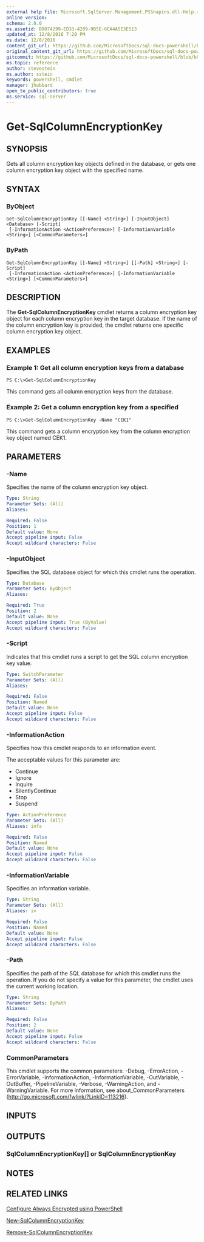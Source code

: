 ```yaml
---
external help file: Microsoft.SqlServer.Management.PSSnapins.dll-Help.xml
online version: 
schema: 2.0.0
ms.assetid: B8074299-ED33-4209-9B5E-6EA4A5E3E513
updated_at: 12/8/2016 7:20 PM
ms.date: 12/8/2016
content_git_url: https://github.com/MicrosoftDocs/sql-docs-powershell/blob/master/sqlserver-cmdlets/sqlserver/vlatest/Get-SqlColumnEncryptionKey.md
original_content_git_url: https://github.com/MicrosoftDocs/sql-docs-powershell/blob/master/sqlserver-cmdlets/sqlserver/vlatest/Get-SqlColumnEncryptionKey.md
gitcommit: https://github.com/MicrosoftDocs/sql-docs-powershell/blob/b925b18b49186ab91cfeb5201e061d569d0eeae2/sqlserver-cmdlets/sqlserver/vlatest/Get-SqlColumnEncryptionKey.md
ms.topic: reference
author: stevestein
ms.author: sstein
keywords: powershell, cmdlet
manager: jhubbard
open_to_public_contributors: true
ms.service: sql-server
---
```


# Get-SqlColumnEncryptionKey

## SYNOPSIS
Gets all column encryption key objects defined in the database, or gets one column encryption key object with the specified name.

## SYNTAX

### ByObject
```
Get-SqlColumnEncryptionKey [[-Name] <String>] [-InputObject] <Database> [-Script]
 [-InformationAction <ActionPreference>] [-InformationVariable <String>] [<CommonParameters>]
```

### ByPath
```
Get-SqlColumnEncryptionKey [[-Name] <String>] [[-Path] <String>] [-Script]
 [-InformationAction <ActionPreference>] [-InformationVariable <String>] [<CommonParameters>]
```

## DESCRIPTION
The **Get-SqlColumnEncryptionKey** cmdlet returns a column encryption key object for each column encryption key in the target database.
If the name of the column encryption key is provided, the cmdlet returns one specific column encryption key object.

## EXAMPLES

### Example 1: Get all column encryption keys from a database
```
PS C:\>Get-SqlColumnEncryptionKey
```

This command gets all column encryption keys from the database.

### Example 2: Get a column encryption key from a specified
```
PS C:\>Get-SqlColumnEncryptionKey -Name "CEK1"
```

This command gets a column encryption key from the column encryption key object named CEK1.

## PARAMETERS

### -Name
Specifies the name of the column encryption key object.

```yaml
Type: String
Parameter Sets: (All)
Aliases: 

Required: False
Position: 1
Default value: None
Accept pipeline input: False
Accept wildcard characters: False
```

### -InputObject
Specifies the SQL database object for which this cmdlet runs the operation.

```yaml
Type: Database
Parameter Sets: ByObject
Aliases: 

Required: True
Position: 2
Default value: None
Accept pipeline input: True (ByValue)
Accept wildcard characters: False
```

### -Script
Indicates that this cmdlet runs a script to get the SQL column encryption key value.

```yaml
Type: SwitchParameter
Parameter Sets: (All)
Aliases: 

Required: False
Position: Named
Default value: None
Accept pipeline input: False
Accept wildcard characters: False
```

### -InformationAction
Specifies how this cmdlet responds to an information event.

The acceptable values for this parameter are:

- Continue
- Ignore
- Inquire
- SilentlyContinue
- Stop
- Suspend

```yaml
Type: ActionPreference
Parameter Sets: (All)
Aliases: infa

Required: False
Position: Named
Default value: None
Accept pipeline input: False
Accept wildcard characters: False
```

### -InformationVariable
Specifies an information variable.

```yaml
Type: String
Parameter Sets: (All)
Aliases: iv

Required: False
Position: Named
Default value: None
Accept pipeline input: False
Accept wildcard characters: False
```

### -Path
Specifies the path of the SQL database for which this cmdlet runs the operation.
If you do not specify a value for this parameter, the cmdlet uses the current working location.

```yaml
Type: String
Parameter Sets: ByPath
Aliases: 

Required: False
Position: 2
Default value: None
Accept pipeline input: False
Accept wildcard characters: False
```

### CommonParameters
This cmdlet supports the common parameters: -Debug, -ErrorAction, -ErrorVariable, -InformationAction, -InformationVariable, -OutVariable, -OutBuffer, -PipelineVariable, -Verbose, -WarningAction, and -WarningVariable. For more information, see about_CommonParameters (http://go.microsoft.com/fwlink/?LinkID=113216).

## INPUTS

## OUTPUTS

### SqlColumnEncryptionKey[] or SqlColumnEncryptionKey

## NOTES

## RELATED LINKS

[Configure Always Encrypted using PowerShell](https://msdn.microsoft.com/library/mt755926.aspx)

[New-SqlColumnEncryptionKey](xref:sqlserver/vlatest/New-SqlColumnEncryptionKey.md)

[Remove-SqlColumnEncryptionKey](xref:sqlserver/vlatest/Remove-SqlColumnEncryptionKey.md)



